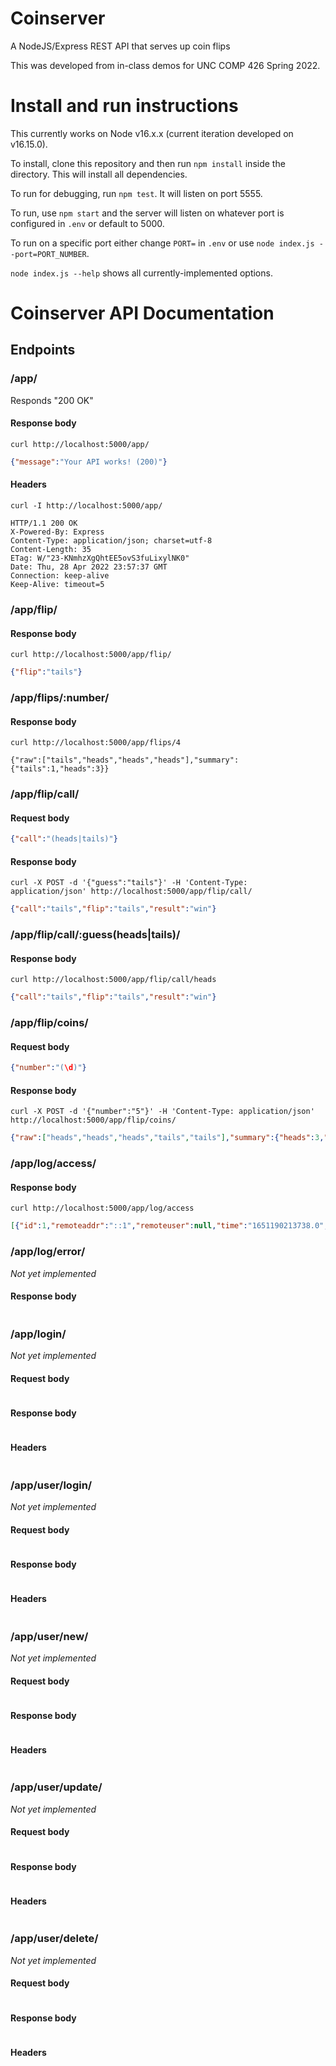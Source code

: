 # Coinserver

A NodeJS/Express REST API that serves up coin flips

This was developed from in-class demos for UNC COMP 426 Spring 2022.

# Install and run instructions

This currently works on Node v16.x.x (current iteration developed on v16.15.0).

To install, clone this repository and then run `npm install` inside the directory.
This will install all dependencies.

To run for debugging, run `npm test`. It will listen on port 5555.

To run, use `npm start` and the server will listen on whatever port is configured in `.env` or default to 5000. 

To run on a specific port either change `PORT=` in `.env` or use `node index.js --port=PORT_NUMBER`.

`node index.js --help` shows all currently-implemented options.

# Coinserver API Documentation

## Endpoints

### /app/

Responds "200 OK"

#### Response body

```
curl http://localhost:5000/app/
```
```json
{"message":"Your API works! (200)"}
```

#### Headers

```
curl -I http://localhost:5000/app/
```
```
HTTP/1.1 200 OK
X-Powered-By: Express
Content-Type: application/json; charset=utf-8
Content-Length: 35
ETag: W/"23-KNmhzXgQhtEE5ovS3fuLixylNK0"
Date: Thu, 28 Apr 2022 23:57:37 GMT
Connection: keep-alive
Keep-Alive: timeout=5
```
### /app/flip/

#### Response body

```
curl http://localhost:5000/app/flip/
```
```json
{"flip":"tails"}
```
### /app/flips/:number/

#### Response body

```
curl http://localhost:5000/app/flips/4
```
```
{"raw":["tails","heads","heads","heads"],"summary":{"tails":1,"heads":3}}
```
### /app/flip/call/

#### Request body

```json
{"call":"(heads|tails)"}
```

#### Response body

```
curl -X POST -d '{"guess":"tails"}' -H 'Content-Type: application/json' http://localhost:5000/app/flip/call/
```

```json
{"call":"tails","flip":"tails","result":"win"}
```
### /app/flip/call/:guess(heads|tails)/

#### Response body

```
curl http://localhost:5000/app/flip/call/heads
```
```json
{"call":"tails","flip":"tails","result":"win"}
```
### /app/flip/coins/

#### Request body

```json
{"number":"(\d)"}
```
#### Response body

```
curl -X POST -d '{"number":"5"}' -H 'Content-Type: application/json' http://localhost:5000/app/flip/coins/
```

```json
{"raw":["heads","heads","heads","tails","tails"],"summary":{"heads":3,"tails":2}}
```
### /app/log/access/

#### Response body

```
curl http://localhost:5000/app/log/access
```

```json
[{"id":1,"remoteaddr":"::1","remoteuser":null,"time":"1651190213738.0","method":"GET","url":"/","protocol":"http","httpversion":"1.1","status":"200.0","referrer":null,"useragent":"curl/7.74.0"},{"id":2,"remoteaddr":"::1","remoteuser":null,"time":"1651190219236.0","method":"GET","url":"/app/","protocol":"http","httpversion":"1.1","status":"200.0","referrer":null,"useragent":"curl/7.74.0"}]
```

### /app/log/error/

_Not yet implemented_

#### Response body

```json

```
### /app/login/

_Not yet implemented_

#### Request body

```json

```
#### Response body

```json

```
#### Headers

```

```
### /app/user/login/

_Not yet implemented_

#### Request body

```json

```
#### Response body

```json

```
#### Headers

```

```
### /app/user/new/

_Not yet implemented_

#### Request body

```json

```
#### Response body

```json

```
#### Headers

```

```
### /app/user/update/

_Not yet implemented_

#### Request body

```json

```
#### Response body

```json

```
#### Headers

```

```
### /app/user/delete/

_Not yet implemented_

#### Request body

```json

```
#### Response body

```json

```
#### Headers

```

```

